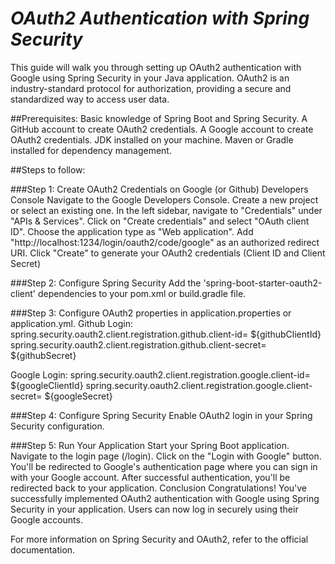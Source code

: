 # ***OAuth2 Authentication with Spring Security***

This guide will walk you through setting up OAuth2 authentication with Google using Spring Security in your Java application. OAuth2 is an industry-standard protocol for authorization, providing a secure and standardized way to access user data.

##Prerequisites:
Basic knowledge of Spring Boot and Spring Security.
A GitHub account to create OAuth2 credentials.
A Google account to create OAuth2 credentials.
JDK installed on your machine.
Maven or Gradle installed for dependency management.

##Steps to follow:

###Step 1: Create OAuth2 Credentials on Google (or Github) Developers Console
Navigate to the Google Developers Console.
Create a new project or select an existing one.
In the left sidebar, navigate to "Credentials" under "APIs & Services".
Click on "Create credentials" and select "OAuth client ID".
Choose the application type as "Web application".
Add "http://localhost:1234/login/oauth2/code/google" as an authorized redirect URI.
Click "Create" to generate your OAuth2 credentials (Client ID and Client Secret)

###Step 2: Configure Spring Security
Add the 'spring-boot-starter-oauth2-client' dependencies to your pom.xml or build.gradle file.

###Step 3: Configure OAuth2 properties in application.properties or application.yml.
Github Login:
spring.security.oauth2.client.registration.github.client-id= ${githubClientId}
spring.security.oauth2.client.registration.github.client-secret= ${githubSecret}

Google Login:
spring.security.oauth2.client.registration.google.client-id= ${googleClientId}
spring.security.oauth2.client.registration.google.client-secret= ${googleSecret}

###Step 4: Configure Spring Security
Enable OAuth2 login in your Spring Security configuration.

###Step 5: Run Your Application
Start your Spring Boot application.
Navigate to the login page (/login).
Click on the "Login with Google" button.
You'll be redirected to Google's authentication page where you can sign in with your Google account.
After successful authentication, you'll be redirected back to your application.
Conclusion
Congratulations! You've successfully implemented OAuth2 authentication with Google using Spring Security in your application. Users can now log in securely using their Google accounts.

For more information on Spring Security and OAuth2, refer to the official documentation.

